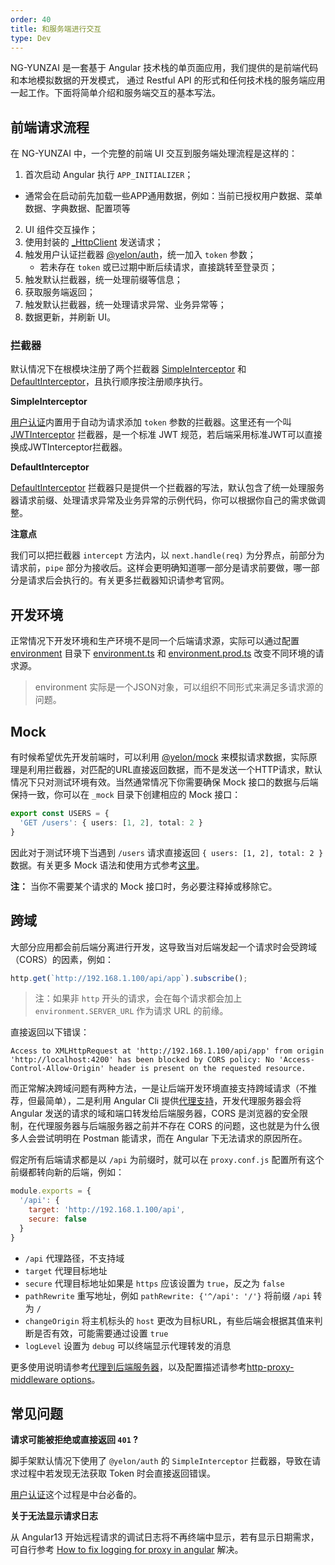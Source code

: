 ```yaml
---
order: 40
title: 和服务端进行交互
type: Dev
---
```


NG-YUNZAI 是一套基于 Angular 技术栈的单页面应用，我们提供的是前端代码和本地模拟数据的开发模式，
通过 Restful API 的形式和任何技术栈的服务端应用一起工作。下面将简单介绍和服务端交互的基本写法。

## 前端请求流程

在 NG-YUNZAI 中，一个完整的前端 UI 交互到服务端处理流程是这样的：

1. 首次启动 Angular 执行 `APP_INITIALIZER`；
  - 通常会在启动前先加载一些APP通用数据，例如：当前已授权用户数据、菜单数据、字典数据、配置项等
2. UI 组件交互操作；
3. 使用封装的 [_HttpClient](/theme/http) 发送请求；
4. 触发用户认证拦截器 [@yelon/auth](/auth/getting-started)，统一加入 `token` 参数；
    - 若未存在 `token` 或已过期中断后续请求，直接跳转至登录页；
5. 触发默认拦截器，统一处理前缀等信息；
6. 获取服务端返回；
7. 触发默认拦截器，统一处理请求异常、业务异常等；
8. 数据更新，并刷新 UI。

### 拦截器

默认情况下在根模块注册了两个拦截器 [SimpleInterceptor](https://github.com/hbyunzai/yelon/blob/master/packages/auth/token/simple/simple.interceptor.ts) 和 [DefaultInterceptor](https://github.com/hbyunzai/ng-yunzai/blob/master/src/app/core/net/default.interceptor.ts)，且执行顺序按注册顺序执行。

**SimpleInterceptor**

[用户认证](/auth)内置用于自动为请求添加 `token` 参数的拦截器。这里还有一个叫 [JWTInterceptor](https://github.com/hbyunzai/yelon/blob/master/packages/auth/token/jwt/jwt.interceptor.ts) 拦截器，是一个标准 JWT 规范，若后端采用标准JWT可以直接换成JWTInterceptor拦截器。

**DefaultInterceptor**

[DefaultInterceptor](https://github.com/hbyunzai/ng-yunzai/blob/master/src/app/core/net/default.interceptor.ts) 拦截器只是提供一个拦截器的写法，默认包含了统一处理服务器请求前缀、处理请求异常及业务异常的示例代码，你可以根据你自己的需求做调整。

**注意点**

我们可以把拦截器 `intercept` 方法内，以 `next.handle(req)` 为分界点，前部分为请求前，`pipe` 部分为接收后。这样会更明确知道哪一部分是请求前要做，哪一部分是请求后会执行的。有关更多拦截器知识请参考官网。

## 开发环境

正常情况下开发环境和生产环境不是同一个后端请求源，实际可以通过配置 [environment](https://github.com/hbyunzai/ng-yunzai/tree/master/src/environments) 目录下 [environment.ts](https://github.com/hbyunzai/ng-yunzai/blob/master/src/environments/environment.ts) 和 [environment.prod.ts](https://github.com/hbyunzai/ng-yunzai/blob/master/src/environments/environment.prod.ts) 改变不同环境的请求源。

> environment 实际是一个JSON对象，可以组织不同形式来满足多请求源的问题。

## Mock

有时候希望优先开发前端时，可以利用 [@yelon/mock](/mock) 来模拟请求数据，实际原理是利用拦截器，对匹配的URL直接返回数据，而不是发送一个HTTP请求，默认情况下只对测试环境有效。当然通常情况下你需要确保 Mock 接口的数据与后端保持一致，你可以在 `_mock` 目录下创建相应的 Mock 接口：

```ts
export const USERS = {
  'GET /users': { users: [1, 2], total: 2 }
}
```

因此对于测试环境下当遇到 `/users` 请求直接返回 `{ users: [1, 2], total: 2 }` 数据。有关更多 Mock 语法和使用方式参考[这里](/mock)。

**注：** 当你不需要某个请求的 Mock 接口时，务必要注释掉或移除它。

## 跨域

大部分应用都会前后端分离进行开发，这导致当对后端发起一个请求时会受跨域（CORS）的因素，例如：

```ts
http.get(`http://192.168.1.100/api/app`).subscribe();
```

> 注：如果非 `http` 开头的请求，会在每个请求都会加上 `environment.SERVER_URL` 作为请求 URL 的前缘。

直接返回以下错误：

```
Access to XMLHttpRequest at 'http://192.168.1.100/api/app' from origin 'http://localhost:4200' has been blocked by CORS policy: No 'Access-Control-Allow-Origin' header is present on the requested resource.
```

而正常解决跨域问题有两种方法，一是让后端开发环境直接支持跨域请求（不推荐，但最简单），二是利用 Angular Cli 提供[代理支持](https://webpack.js.org/configuration/dev-server/#devserver-proxy)，开发代理服务器会将 Angular 发送的请求的域和端口转发给后端服务器，CORS 是浏览器的安全限制，在代理服务器与后端服务器之前并不存在 CORS 的问题，这也就是为什么很多人会尝试明明在 Postman 能请求，而在 Angular 下无法请求的原因所在。

假定所有后端请求都是以 `/api` 为前缀时，就可以在 `proxy.conf.js` 配置所有这个前缀都转向新的后端，例如：

```js
module.exports = {
  '/api': {
    target: 'http://192.168.1.100/api',
    secure: false
  }
}
```

- `/api` 代理路径，不支持域
- `target` 代理目标地址
- `secure` 代理目标地址如果是 `https` 应该设置为 `true`，反之为 `false`
- `pathRewrite` 重写地址，例如 `pathRewrite: {'^/api': '/'}` 将前缀 `/api` 转为 `/`
- `changeOrigin` 将主机标头的 `host` 更改为目标URL，有些后端会根据其值来判断是否有效，可能需要通过设置 `true`
- `logLevel` 设置为 `debug` 可以终端显示代理转发的消息

更多使用说明请参考[代理到后端服务器](https://angular.cn/guide/build#proxying-to-a-backend-server)，以及配置描述请参考[http-proxy-middleware options](https://github.com/chimurai/http-proxy-middleware#options)。

## 常见问题

**请求可能被拒绝或直接返回 `401` ?**

脚手架默认情况下使用了 `@yelon/auth` 的 `SimpleInterceptor` 拦截器，导致在请求过程中若发现无法获取 Token 时会直接返回错误。

[用户认证](/auth)这个过程是中台必备的。

**关于无法显示请求日志**

从 Angular13 开始远程请求的调试日志将不再终端中显示，若有显示日期需求，可自行参考 [How to fix logging for proxy in angular](https://medium.com/@gagandeep.sidhu88/how-to-fix-logging-for-proxy-in-angular-834cf46d437d) 解决。
